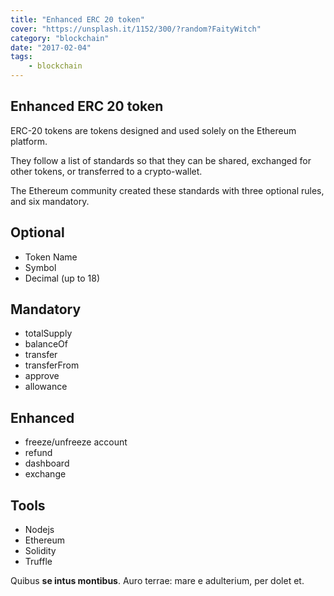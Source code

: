 ```yaml
---
title: "Enhanced ERC 20 token"
cover: "https://unsplash.it/1152/300/?random?FaityWitch"
category: "blockchain"
date: "2017-02-04"
tags:
    - blockchain
---
```

## Enhanced ERC 20 token

ERC-20 tokens are tokens designed and used solely on the Ethereum platform.

They follow a list of standards so that they can be shared, exchanged for other tokens, or transferred to a crypto-wallet.

The Ethereum community created these standards with three optional rules, and six mandatory.

## Optional
* Token Name
* Symbol
* Decimal (up to 18)
## Mandatory
* totalSupply
* balanceOf
* transfer
* transferFrom
* approve
* allowance
## Enhanced
* freeze/unfreeze account
* refund
* dashboard
* exchange

## Tools
* Nodejs
* Ethereum
* Solidity
* Truffle


Quibus **se intus montibus**. Auro terrae: mare e adulterium, per dolet et.